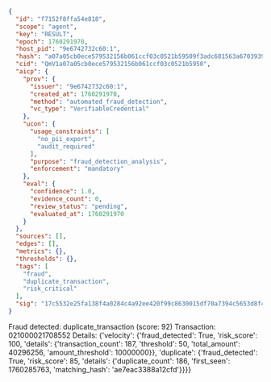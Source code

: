 ```json
{
  "id": "f7152f8ffa54e818",
  "scope": "agent",
  "key": "RESULT",
  "epoch": 1760291970,
  "host_pid": "9e6742732c60:1",
  "hash": "a07a05cb0ece579532156b061ccf03c0521b59509f3adc681563a67039392bc8",
  "cid": "QmV1a07a05cb0ece579532156b061ccf03c0521b5950",
  "aicp": {
    "prov": {
      "issuer": "9e6742732c60:1",
      "created_at": 1760291970,
      "method": "automated_fraud_detection",
      "vc_type": "VerifiableCredential"
    },
    "ucon": {
      "usage_constraints": [
        "no_pii_export",
        "audit_required"
      ],
      "purpose": "fraud_detection_analysis",
      "enforcement": "mandatory"
    },
    "eval": {
      "confidence": 1.0,
      "evidence_count": 0,
      "review_status": "pending",
      "evaluated_at": 1760291970
    }
  },
  "sources": [],
  "edges": [],
  "metrics": {},
  "thresholds": {},
  "tags": [
    "fraud",
    "duplicate_transaction",
    "risk_critical"
  ],
  "sig": "17c5532e25fa138f4a0284c4a92ee420f99c8630015df70a7394c5653d8f4200"
}
```

Fraud detected: duplicate_transaction (score: 92)
Transaction: 021000021708552
Details: {'velocity': {'fraud_detected': True, 'risk_score': 100, 'details': {'transaction_count': 187, 'threshold': 50, 'total_amount': 40296256, 'amount_threshold': 10000000}}, 'duplicate': {'fraud_detected': True, 'risk_score': 85, 'details': {'duplicate_count': 186, 'first_seen': 1760285763, 'matching_hash': 'ae7eac3388a12cfd'}}}}